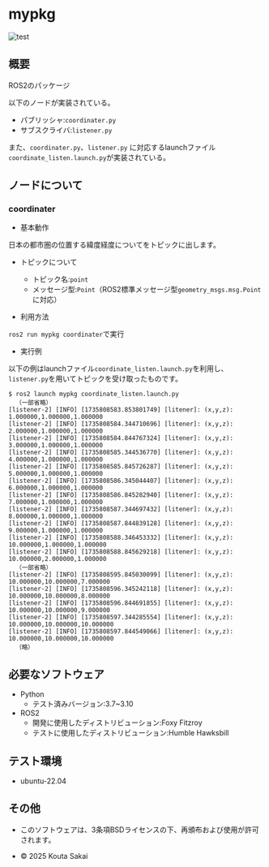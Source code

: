 # mypkg

![test](https://github.com/rasukutabeyou/mypkg/actions/workflows/test.yml/badge.svg)

## 概要

ROS2のパッケージ

以下のノードが実装されている。
  - パブリッシャ:`coordinater.py`
  - サブスクライバ:`listener.py`

また、`coordinater.py`、`listener.py` に対応するlaunchファイル`coordinate_listen.launch.py`が実装されている。

## ノードについて

### coordinater

- 基本動作

日本の都市圏の位置する緯度経度についてをトピックに出します。

- トピックについて
  - トピック名:`point`
  - メッセージ型:`Point`（ROS2標準メッセージ型`geometry_msgs.msg.Point`に対応）

- 利用方法

`ros2 run mypkg coordinater`で実行

- 実行例

以下の例はlaunchファイル`coordinate_listen.launch.py`を利用し、`listener.py`を用いてトピックを受け取ったものです。

```
$ ros2 launch mypkg coordinate_listen.launch.py
  （一部省略）
[listener-2] [INFO] [1735808583.853801749] [litener]: (x,y,z): 1.000000,1.000000,1.000000
[listener-2] [INFO] [1735808584.344710696] [litener]: (x,y,z): 2.000000,1.000000,1.000000
[listener-2] [INFO] [1735808584.844767324] [litener]: (x,y,z): 3.000000,1.000000,1.000000
[listener-2] [INFO] [1735808585.344536770] [litener]: (x,y,z): 4.000000,1.000000,1.000000
[listener-2] [INFO] [1735808585.845726287] [litener]: (x,y,z): 5.000000,1.000000,1.000000
[listener-2] [INFO] [1735808586.345044407] [litener]: (x,y,z): 6.000000,1.000000,1.000000
[listener-2] [INFO] [1735808586.845282940] [litener]: (x,y,z): 7.000000,1.000000,1.000000
[listener-2] [INFO] [1735808587.344697432] [litener]: (x,y,z): 8.000000,1.000000,1.000000
[listener-2] [INFO] [1735808587.844839128] [litener]: (x,y,z): 9.000000,1.000000,1.000000
[listener-2] [INFO] [1735808588.346453332] [litener]: (x,y,z): 10.000000,1.000000,1.000000
[listener-2] [INFO] [1735808588.845629218] [litener]: (x,y,z): 10.000000,2.000000,1.000000
  （一部省略）
[listener-2] [INFO] [1735808595.845030099] [litener]: (x,y,z): 10.000000,10.000000,7.000000
[listener-2] [INFO] [1735808596.345242118] [litener]: (x,y,z): 10.000000,10.000000,8.000000
[listener-2] [INFO] [1735808596.844691855] [litener]: (x,y,z): 10.000000,10.000000,9.000000
[listener-2] [INFO] [1735808597.344285554] [litener]: (x,y,z): 10.000000,10.000000,10.000000
[listener-2] [INFO] [1735808597.844549066] [litener]: (x,y,z): 10.000000,10.000000,10.000000
  （略）
```

## 必要なソフトウェア
- Python
  - テスト済みバージョン:3.7~3.10
- ROS2
  - 開発に使用したディストリビューション:Foxy Fitzroy
  - テストに使用したディストリビューション:Humble Hawksbill

## テスト環境
- ubuntu-22.04

## その他
 - このソフトウェアは、3条項BSDライセンスの下、再頒布および使用が許可されます。

 - © 2025 Kouta Sakai
